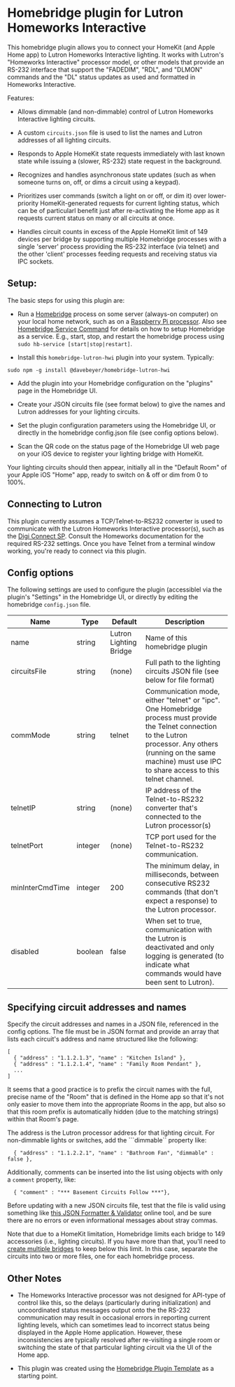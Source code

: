 # Homebridge plugin for Lutron Homeworks Interactive

This homebridge plugin allows you to connect your HomeKit (and Apple
Home app) to Lutron Homeworks Interactive lighting.  It works with
Lutron's "Homeworks Interactive" processor model, or other models that
provide an RS-232 interface that support the "FADEDIM", "RDL", and
"DLMON" commands and the "DL" status updates as used and formatted in
Homeworks Interactive.

Features:

* Allows dimmable (and non-dimmable) control of Lutron Homeworks
  Interactive lighting circuits.

* A custom ```circuits.json``` file is used to list the names and Lutron 
  addresses of all lighting circuits.

* Responds to Apple HomeKit state requests immediately with last known
  state while issuing a (slower, RS-232) state request in the
  background.

* Recognizes and handles asynchronous state updates (such as when
  someone turns on, off, or dims a circuit using a keypad).

* Prioritizes user commands (switch a light on or off, or dim it) over
  lower-priority HomeKit-generated requests for current lighting
  status, which can be of particularl benefit just after re-activating
  the Home app as it requests current status on many or all circuits
  at once.

* Handles circuit counts in excess of the Apple HomeKit limit of 149
  devices per bridge by supporting multiple Homebridge processes with
  a single 'server' process providing the RS-232 interface (via
  telnet) and the other 'client' processes feeding requests and receiving
  status via IPC sockets.


## Setup:

The basic steps for using this plugin are:

* Run a [Homebridge](https://homebridge.io/) process on some
  server (always-on computer) on your local home network, such as on a
  [Raspberry Pi processor](https://homebridge.io/raspberry-pi-image).
  Also see [Homebridge Service
  Command](https://github.com/oznu/homebridge-config-ui-x/wiki/Homebridge-Service-Command)
  for details on how to setup Homebridge as a service.  E.g., start, stop, and restart
  the homebridge process using ```sudo hb-service [start|stop|restart]```.

* Install this ```homebridge-lutron-hwi``` plugin into your system.  Typically:

```
sudo npm -g install @davebeyer/homebridge-lutron-hwi
```

* Add the plugin into your Homebridge configuration on the "plugins" page
  in the Homebridge UI.

* Create your JSON circuits file (see format below) to give the names
  and Lutron addresses for your lighting circuits.

* Set the plugin configuration parameters using the Homebridge UI, or directly
  in the homebridge config.json file (see config options below).

* Scan the QR code on the status page of the Homebridge UI web page on
  your iOS device to register your lighting bridge with HomeKit.


Your lighting circuits should then appear, initially all in the
"Default Room" of your Apple iOS "Home" app, ready to switch on & off or
dim from 0 to 100%.


## Connecting to Lutron

This plugin currently assumes a TCP/Telnet-to-RS232 converter is used
to communicate with the Lutron Homeworks Interactive processor(s),
such as the [Digi Connect SP](https://www.digi.com/products/networking/infrastructure-management/serial-connectivity/device-servers/digiconnectsp).
Consult the Homeworks documentation for the required RS-232 settings.
Once you have Telnet from a terminal window working, you're ready to connect
via this plugin.


## Config options

The following settings are used to configure the plugin (accessiblel
via the plugin's "Settings" in the Homebridge UI, or directly by
editing the homebridge ```config.json``` file.


| Name         | Type   | Default  | Description                  |
|--------------|--------|----------|------------------------------|
| name         | string | Lutron Lighting Bridge | Name of this homebridge plugin |
| circuitsFile | string | (none)   | Full path to the lighting circuits JSON file (see below for file format) |
| commMode     | string | telnet   | Communication mode, either "telnet" or "ipc".  One Homebridge process must provide the Telnet connection to the Lutron  processor.  Any others (running on the same machine) must use IPC to share  access to this telnet channel. |
| telnetIP     | string | (none)   | IP address of the Telnet-to-RS232 converter that's  connected to the Lutron processor(s) |
| telnetPort   | integer | (none)  |    TCP port used for the Telnet-to-RS232 communication. |
| minInterCmdTime | integer | 200 | The minimum delay, in milliseconds, between consecutive RS232 commands (that don't expect a response) to the Lutron processor.  |
| disabled     | boolean | false | When set to true, communication with the Lutron is deactivated and only logging is generated (to indicate what commands would have been sent to Lutron).  |


## Specifying circuit addresses and names

Specify the circuit addresses and names in a JSON file, referenced in
the config options.  The file must be in JSON format and provide an
array that lists each circuit's address and name structured like the following:

```
[
  { "address" : "1.1.2.1.3", "name" : "Kitchen Island" },
  { "address" : "1.1.2.1.4", "name" : "Family Room Pendant" },
  ...
]
```

It seems that a good practice is to prefix the circuit names with the
full, precise name of the "Room" that is defined in the Home app so
that it's not only easier to move them into the appropriate Rooms in
the app, but also so that this room prefix is automatically hidden
(due to the matching strings) within that Room's page.

The address is the Lutron processor address for that lighting circuit.
For non-dimmable lights or switches, add the ```dimmable`` property like:

```
  { "address" : "1.1.2.2.1", "name" : "Bathroom Fan", "dimmable" : false },
```

Additionally, comments can be inserted into the list using objects with only
a ```comment``` property, like:

```
  { "comment" : "*** Basement Circuits Follow ***"},
```

Before updating with a new JSON circuits file, test that the file is
valid using something like [this JSON Formatter &
Validator](https://jsonformatter.curiousconcept.com) online tool, and
be sure there are no errors or even informational messages about stray
commas.

Note that due to a HomeKit limitation, Homebridge limits each bridge
to 149 accessories (i.e., lighting circuits).  If you have more than
that, you'll need to [create multiple
bridges](https://github.com/oznu/homebridge-config-ui-x/wiki/Homebridge-Service-Command#multiple-instances)
to keep below this limit.  In this case, separate the circuits into
two or more files, one for each homebridge process.


## Other Notes

* The Homeworks Interactive processor was not designed for API-type of
  control like this, so the delays (particularly during
  initialization) and uncoordinated status messages output onto the
  the RS-232 communication may result in occasional errors in
  reporting current lighting levels, which can sometimes lead to
  incorrect status being displayed in the Apple Home application.
  However, these inconsistencies are typically resolved after
  re-visiting a single room or switching the state of that particular
  lighting circuit via the UI of the Home app.

* This plugin was created using the [Homebridge Plugin
  Template](https://github.com/homebridge/homebridge-plugin-template)
  as a starting point.

